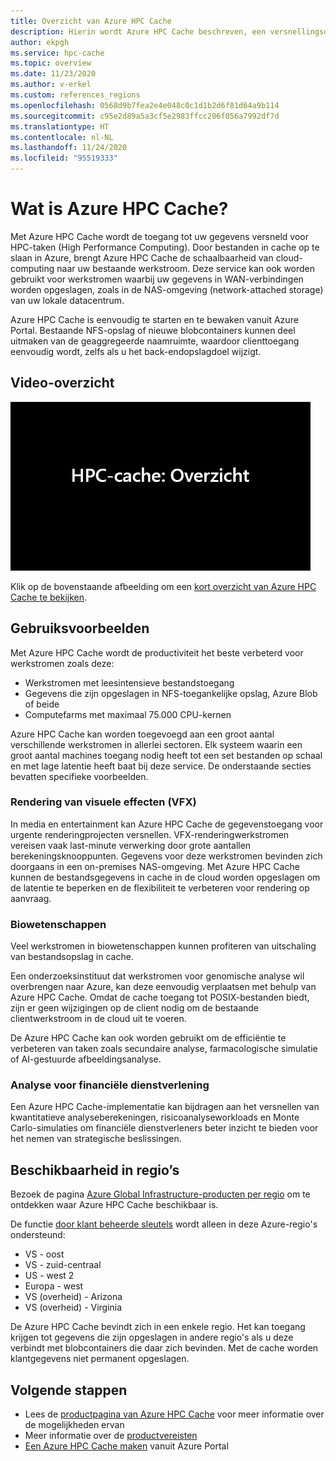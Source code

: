 ```yaml
---
title: Overzicht van Azure HPC Cache
description: Hierin wordt Azure HPC Cache beschreven, een versnellingsoplossing voor bestandstoegang voor High Performance Computing
author: ekpgh
ms.service: hpc-cache
ms.topic: overview
ms.date: 11/23/2020
ms.author: v-erkel
ms.custom: references_regions
ms.openlocfilehash: 0568d9b7fea2e4e048c0c1d1b2d6f81d64a9b114
ms.sourcegitcommit: c95e2d89a5a3cf5e2983ffcc206f056a7992df7d
ms.translationtype: HT
ms.contentlocale: nl-NL
ms.lasthandoff: 11/24/2020
ms.locfileid: "95519333"
---
```

# <a name="what-is-azure-hpc-cache"></a>Wat is Azure HPC Cache?

Met Azure HPC Cache wordt de toegang tot uw gegevens versneld voor HPC-taken (High Performance Computing). Door bestanden in cache op te slaan in Azure, brengt Azure HPC Cache de schaalbaarheid van cloud-computing naar uw bestaande werkstroom. Deze service kan ook worden gebruikt voor werkstromen waarbij uw gegevens in WAN-verbindingen worden opgeslagen, zoals in de NAS-omgeving (network-attached storage) van uw lokale datacentrum.

Azure HPC Cache is eenvoudig te starten en te bewaken vanuit Azure Portal. Bestaande NFS-opslag of nieuwe blobcontainers kunnen deel uitmaken van de geaggregeerde naamruimte, waardoor clienttoegang eenvoudig wordt, zelfs als u het back-endopslagdoel wijzigt.

## <a name="overview-video"></a>Video-overzicht

[![videominiatuur: Overzicht van Azure HPC Cache: klik om de videopagina te bezoeken](media/video-1-overview.png)](https://azure.microsoft.com/resources/videos/hpc-cache-overview/)

Klik op de bovenstaande afbeelding om een [kort overzicht van Azure HPC Cache te bekijken](https://azure.microsoft.com/resources/videos/hpc-cache-overview/).

## <a name="use-cases"></a>Gebruiksvoorbeelden

Met Azure HPC Cache wordt de productiviteit het beste verbeterd voor werkstromen zoals deze:

* Werkstromen met leesintensieve bestandstoegang
* Gegevens die zijn opgeslagen in NFS-toegankelijke opslag, Azure Blob of beide
* Computefarms met maximaal 75.000 CPU-kernen

Azure HPC Cache kan worden toegevoegd aan een groot aantal verschillende werkstromen in allerlei sectoren. Elk systeem waarin een groot aantal machines toegang nodig heeft tot een set bestanden op schaal en met lage latentie heeft baat bij deze service. De onderstaande secties bevatten specifieke voorbeelden.

### <a name="visual-effects-vfx-rendering"></a>Rendering van visuele effecten (VFX)

In media en entertainment kan Azure HPC Cache de gegevenstoegang voor urgente renderingprojecten versnellen. VFX-renderingwerkstromen vereisen vaak last-minute verwerking door grote aantallen berekeningsknooppunten. Gegevens voor deze werkstromen bevinden zich doorgaans in een on-premises NAS-omgeving. Met Azure HPC Cache kunnen de bestandsgegevens in cache in de cloud worden opgeslagen om de latentie te beperken en de flexibiliteit te verbeteren voor rendering op aanvraag.

### <a name="life-sciences"></a>Biowetenschappen

Veel werkstromen in biowetenschappen kunnen profiteren van uitschaling van bestandsopslag in cache.

Een onderzoeksinstituut dat werkstromen voor genomische analyse wil overbrengen naar Azure, kan deze eenvoudig verplaatsen met behulp van Azure HPC Cache. Omdat de cache toegang tot POSIX-bestanden biedt, zijn er geen wijzigingen op de client nodig om de bestaande clientwerkstroom in de cloud uit te voeren.

De Azure HPC Cache kan ook worden gebruikt om de efficiëntie te verbeteren van taken zoals secundaire analyse, farmacologische simulatie of AI-gestuurde afbeeldingsanalyse.

### <a name="financial-services-analytics"></a>Analyse voor financiële dienstverlening

Een Azure HPC Cache-implementatie kan bijdragen aan het versnellen van kwantitatieve analyseberekeningen, risicoanalyseworkloads en Monte Carlo-simulaties om financiële dienstverleners beter inzicht te bieden voor het nemen van strategische beslissingen.

## <a name="region-availability"></a>Beschikbaarheid in regio’s

Bezoek de pagina [Azure Global Infrastructure-producten per regio](https://azure.microsoft.com/global-infrastructure/services/?products=hpc-cache) om te ontdekken waar Azure HPC Cache beschikbaar is.

De functie [door klant beheerde sleutels](customer-keys.md) wordt alleen in deze Azure-regio's ondersteund:

* VS - oost
* VS - zuid-centraal
* US - west 2
* Europa - west
* VS (overheid) - Arizona
* VS (overheid) - Virginia

De Azure HPC Cache bevindt zich in een enkele regio. Het kan toegang krijgen tot gegevens die zijn opgeslagen in andere regio's als u deze verbindt met blobcontainers die daar zich bevinden. Met de cache worden klantgegevens niet permanent opgeslagen.

## <a name="next-steps"></a>Volgende stappen

* Lees de [productpagina van Azure HPC Cache](https://azure.microsoft.com/services/hpc-cache) voor meer informatie over de mogelijkheden ervan
* Meer informatie over de [productvereisten](hpc-cache-prerequisites.md)
* [Een Azure HPC Cache maken](hpc-cache-create.md) vanuit Azure Portal
